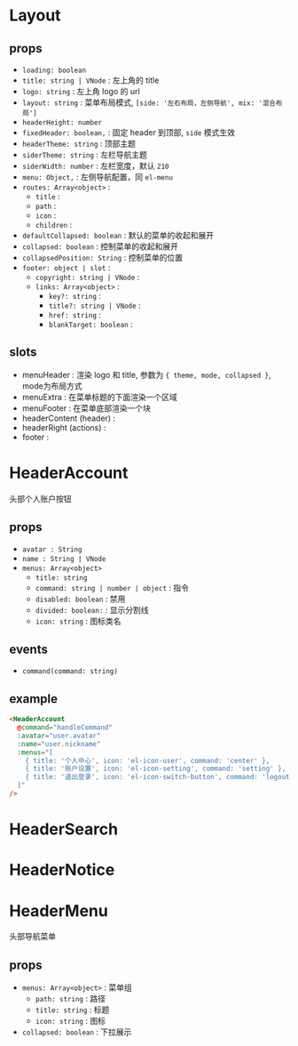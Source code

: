 # Layout

## props

- `loading: boolean`
- `title: string | VNode` : 左上角的 title
- `logo: string` : 左上角 logo 的 url
- `layout: string` : 菜单布局模式, `[side: '左右布局，左侧导航', mix: '混合布局']`
- `headerHeight: number`
- `fixedHeader: boolean,` : 固定 header 到顶部, `side` 模式生效
- `headerTheme: string` : 顶部主题
- `siderTheme: string` : 左栏导航主题
- `siderWidth: number` : 左栏宽度，默认 `210`
- `menu: Object,` : 左侧导航配置，同 `el-menu`
- `routes: Array<object>` : 
  - `title` : 
  - `path` : 
  - `icon` : 
  - `children` : 
- `defaultCollapsed: boolean` : 默认的菜单的收起和展开
- `collapsed: boolean` : 控制菜单的收起和展开
- `collapsedPosition: String` : 控制菜单的位置
- `footer: object | slot` : 
  - `copyright: string | VNode` : 
  - `links: Array<object>` : 
    - `key?: string` : 
    - `title?: string | VNode` : 
    - `href: string` : 
    - `blankTarget: boolean` : 


## slots
- menuHeader : 渲染 logo 和 title, 参数为 `{ theme, mode, collapsed }`, mode为布局方式
- menuExtra : 在菜单标题的下面渲染一个区域
- menuFooter : 在菜单底部渲染一个块
- headerContent (header) : 
- headerRight (actions) : 
- footer : 



# HeaderAccount
头部个人账户按钮
## props
- `avatar : String`
- `name : String | VNode`
- `menus: Array<object>`
  - `title: string`
  - `command: string | number | object` : 指令
  - `disabled: boolean` : 禁用
  - `divided: boolean:` : 显示分割线
  - `icon: string` : 图标类名

## events
- `command(command: string)`

## example
```html
<HeaderAccount
  @command="handleCommand"
  :avatar="user.avatar"
  :name="user.nickname"
  :menus="[
    { title: '个人中心', icon: 'el-icon-user', command: 'center' },
    { title: '账户设置', icon: 'el-icon-setting', command: 'setting' },
    { title: '退出登录', icon: 'el-icon-switch-button', command: 'logout', divided: true }
  ]"
/>
```


# HeaderSearch


# HeaderNotice


# HeaderMenu
头部导航菜单

## props
- `menus: Array<object>` : 菜单组
  - `path: string` : 路径
  - `title: string` : 标题
  - `icon: string` : 图标
- `collapsed: boolean` : 下拉展示


